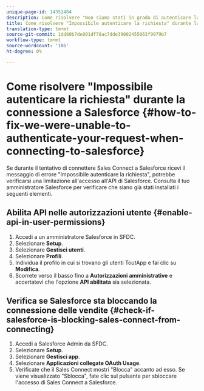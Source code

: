 ```yaml
---
unique-page-id: 14352484
description: Come risolvere "Non siamo stati in grado di autenticare la tua richiesta" quando ci si collega a Salesforce - Marketo Docs - Documentazione del prodotto
title: Come risolvere "Impossibile autenticare la richiesta" durante la connessione a Salesforce
translation-type: tm+mt
source-git-commit: 1dd80b7de801df78ac7dde39002455063f9979b7
workflow-type: tm+mt
source-wordcount: '186'
ht-degree: 0%

---
```



# Come risolvere &quot;Impossibile autenticare la richiesta&quot; durante la connessione a Salesforce {#how-to-fix-we-were-unable-to-authenticate-your-request-when-connecting-to-salesforce}

Se durante il tentativo di connettere Sales Connect a Salesforce ricevi il messaggio di errore &quot;Impossibile autenticare la richiesta&quot;, potrebbe verificarsi una limitazione all&#39;accesso all&#39;API di Salesforce. Consulta il tuo amministratore Salesforce per verificare che siano già stati installati i seguenti elementi.

## Abilita API nelle autorizzazioni utente {#enable-api-in-user-permissions}

1. Accedi a un amministratore Salesforce in SFDC.
1. Selezionare **Setup**.
1. Selezionare **Gestisci utenti**.
1. Selezionare **Profili**.
1. Individua il profilo in cui si trovano gli utenti ToutApp e fai clic su **Modifica**.
1. Scorrete verso il basso fino a **Autorizzazioni amministrative** e accertatevi che l&#39;opzione **API abilitata** sia selezionata.

## Verifica se Salesforce sta bloccando la connessione delle vendite {#check-if-salesforce-is-blocking-sales-connect-from-connecting}

1. Accedi a Salesforce Admin da SFDC.
1. Selezionare **Setup**.
1. Selezionare **Gestisci app**.
1. Selezionare **Applicazioni collegate OAuth Usage**.
1. Verificate che il Sales Connect mostri &quot;Blocca&quot; accanto ad esso. Se viene visualizzato &quot;Sblocca&quot;, fate clic sul pulsante per sbloccare l&#39;accesso di Sales Connect a Salesforce.
